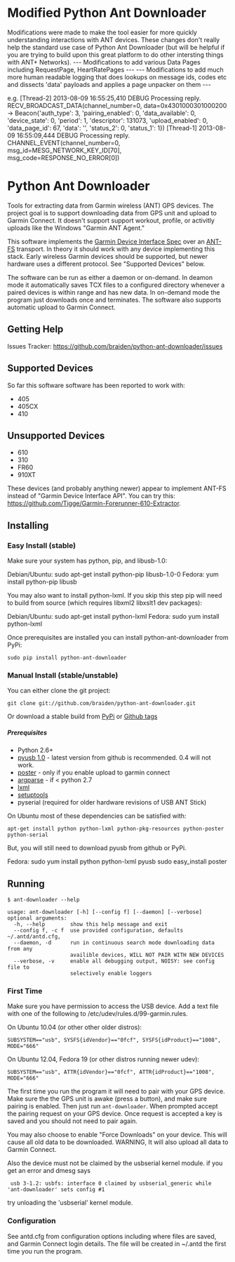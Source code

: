 # Modified Python Ant Downloader
Modifications were made to make the tool easier for more quickly understanding interactions with ANT devices. These changes don't really help the standard use case of Python Ant Downloader (but will be helpful if you are trying to build upon this great platform to do other intersting things with ANT+ Networks).
--- Modifications to add various Data Pages including RequestPage, HeartRatePages ---
--- Modifications to add much more human readable logging that does lookups on message ids, codes etc and dissects 'data' payloads and applies a page unpacker on them ---

e.g.
[Thread-2]	2013-08-09 16:55:25,410	DEBUG	Processing reply. RECV_BROADCAST_DATA(channel_number=0, data=0x4301000301000200 -> Beacon{'auth_type': 3, 'pairing_enabled': 0, 'data_available': 0, 'device_state': 0, 'period': 1, 'descriptor': 131073, 'upload_enabled': 0, 'data_page_id': 67, 'data': '', 'status_2': 0, 'status_1': 1})
[Thread-1]	2013-08-09 16:55:09,444	DEBUG	Processing reply. CHANNEL_EVENT(channel_number=0, msg_id=MESG_NETWORK_KEY_ID[70], msg_code=RESPONSE_NO_ERROR[0])


# Python Ant Downloader

Tools for extracting data from Garmin wireless (ANT) GPS devices. The project goal is to support downloading data from GPS unit and upload to Garmin Connect. It doesn't support support workout, profile, or activitly uploads like the Windows "Garmin ANT Agent."

This software implements the [Garmin Device Interface Spec](http://www8.garmin.com/support/commProtocol.html) over an [ANT-FS](http://www.thisisant.com) transport. In theory it should work with any device implementing this stack. Early wireless Garmin devices should be supported, but newer hardware uses a different protocol. See "Supported Devices" below.

The software can be run as either a daemon or on-demand. In deamon mode it automatically saves TCX files to a configured directory whenever a paired devices is within range and has new data. In on-demand mode the program just downloads once and terminates. The software also supports automatic upload to Garmin Connect.

## Getting Help

Issues Tracker: https://github.com/braiden/python-ant-downloader/issues

## Supported Devices

So far this software software has been reported to work with:

  * 405
  * 405CX
  * 410

## Unsupported Devices

  * 610 
  * 310 
  * FR60
  * 910XT

These devices (and probably anything newer) appear to implement ANT-FS instead of "Garmin Device Interface API". You can try this: https://github.com/Tigge/Garmin-Forerunner-610-Extractor.

## Installing

### Easy Install (stable)

Make sure your system has python, pip, and libusb-1.0:

Debian/Ubuntu:
    sudo apt-get install python-pip libusb-1.0-0
Fedora:
    yum install python-pip libusb

You may also want to install python-lxml. If you skip this step pip will need to build from source (which requires libxml2 libxslt1 dev packages):

Debian/Ubuntu:
    sudo apt-get install python-lxml
Fedora:
    sudo yum install python-lxml

Once prerequisites are installed you can install python-ant-downloader from PyPi:

    sudo pip install python-ant-downloader

### Manual Install (stable/unstable)

You can either clone the git project:

    git clone git://github.com/braiden/python-ant-downloader.git

Or download a stable build from [PyPi](http://pypi.python.org/pypi/python_ant_downloader) or [Github tags](https://github.com/braiden/python-ant-downloader/tags)

##### Prerequisites

 * Python 2.6+
 * [pyusb 1.0](https://github.com/walac/pyusb) - latest version from github is recommended. 0.4 will not work.
 * [poster](http://pypi.python.org/pypi/poster) - only if you enable upload to garmin connect
 * [argparse](http://pypi.python.org/pypi/argparse) - if < python 2.7
 * [lxml](http://pypi.python.org/pypi/lxml)
 * [setuptools](http://pypi.python.org/pypi/setuptools)
 * pyserial (required for older hardware revisions of USB ANT Stick)

On Ubuntu most of these dependencies can be satisfied with:

    apt-get install python python-lxml python-pkg-resources python-poster python-serial

But, you will still need to download pyusb from github or PyPi.

Fedora:
    sudo yum install python python-lxml pyusb
    sudo easy_install poster


## Running

	$ ant-downloader --help
	
	usage: ant-downloader [-h] [--config f] [--daemon] [--verbose]
	optional arguments:
	  -h, --help        show this help message and exit
	  --config f, -c f  use provided configuration, defaults ~/.antd/antd.cfg,
	  --daemon, -d      run in continuous search mode downloading data from any
	                    availible devices, WILL NOT PAIR WITH NEW DEVICES
	  --verbose, -v     enable all debugging output, NOISY: see config file to
	                    selectively enable loggers

### First Time

Make sure you have permission to access the USB device. Add a text file with one of the following to /etc/udev/rules.d/99-garmin.rules.

On Ubuntu 10.04 (or other other older distros):

	SUBSYSTEM=="usb", SYSFS{idVendor}=="0fcf", SYSFS{idProduct}=="1008", MODE="666"

On Ubuntu 12.04, Fedora 19 (or other distros running newer udev):

	SUBSYSTEM=="usb", ATTR{idVendor}=="0fcf", ATTR{idProduct}=="1008", MODE="666"

The first time you run the program it will need to pair with your GPS device. Make sure the the GPS unit is awake (press a button), and make sure pairing is enabled. Then just run <code>ant-downloader</code>. When prompted accept the pairing request on your GPS device. Once request is accepted a key is saved and you should not need to pair again.

You may also choose to enable "Force Downloads" on your device. This will cause all old data to be downloaded. WARNING, It will also upload all data to Garmin Connect.

Also the device must not be claimed by the usbserial kernel module. 
if you get an error and dmesg says

	 usb 3-1.2: usbfs: interface 0 claimed by usbserial_generic while 'ant-downloader' sets config #1

try unloading the 'usbserial' kernel module. 

### Configuration

See antd.cfg from configuration options including where files are saved, and Garmin Connect login details. The file will be created in ~/.antd the first time you run the program.


